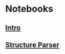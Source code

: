 # Notebooks

## [Intro](#/dev/notebooks/intro_notebook.clj)
## [Structure Parser](#/notebooks/parser_notebook.clj)


